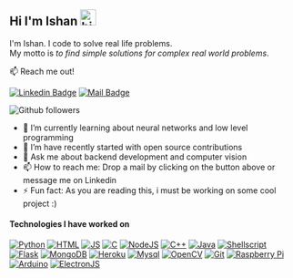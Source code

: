 ## Hi I'm Ishan <img src="https://user-images.githubusercontent.com/1303154/88677602-1635ba80-d120-11ea-84d8-d263ba5fc3c0.gif" width="28px" alt="hi">

I'm Ishan. I code to solve real life problems.<br />
My motto is *to find simple solutions for complex real world problems*.

:mailbox: Reach me out!

[![Linkedin Badge](https://img.shields.io/badge/-Linkedin-0e76a8?style=flat&labelColor=0e76a8&logo=linkedin&logoColor=white)](https://www.linkedin.com/in/ishan-deshpande/) [![Mail Badge](https://img.shields.io/badge/-Drop_a_mail-c0392b?style=flat&labelColor=c0392b&logo=gmail&logoColor=white)](mailto:ishan.21810421@viit.ac.in)
<!-- https://img.shields.io/badge/-Hackerrank-2EC866?style=for-the-badge&logo=HackerRank&logoColor=white -->
![Github followers](https://img.shields.io/github/followers/i5han2?style=social)


- 🌱 I’m currently learning about neural networks and low level programming
- 👯 I’m have recently started with open source contributions
- 💬 Ask me about backend development and computer vision
- 📫 How to reach me: Drop a mail by clicking on the button above or message me on Linkedin
- ⚡ Fun fact: As you are reading this, i must be working on some cool project :)
<!-- - ⚡ Fun fact: The rate of blinking drops down to 1 to 3 per 60 secs when you are looking at the screen. So there is a chance that you havent blinked once when you started reading this. -->
<!-- - ⚡ Fun fact: I spent most of the time thinking what to write in this section and all the options ended up being commented XD
 -->
#### Technologies I have worked on
[![Python](https://img.shields.io/badge/Python-3776AB?style=for-the-badge&labelColor=black&logo=python&logoColor=white)](#)
[![HTML](https://img.shields.io/badge/HTML5-E34F26?style=for-the-badge&labelColor=black&logo=html5&logoColor=white)](#)
[![JS](https://img.shields.io/badge/JavaScript-F7DF1E?style=for-the-badge&logo=javascript&logoColor=black)](#)
[![C](https://img.shields.io/badge/C-00599C?style=for-the-badge&labelColor=black&logo=c&logoColor=white)](#)
[![NodeJS](https://img.shields.io/badge/Node.js-43853D?style=for-the-badge&labelColor=black&logo=node.js&logoColor=white)](#)
[![C++](https://img.shields.io/badge/C%2B%2B-4A154B?style=for-the-badge&labelColor=black&logo=c%2B%2B&logoColor=white)](#)
[![Java](https://img.shields.io/badge/Java-ED8B00?style=for-the-badge&labelColor=black&logo=java&logoColor=white)](#)
[![Shellscript](https://img.shields.io/badge/Shell_Script-DD0031?style=for-the-badge&labelColor=black&logo=gnu-bash&logoColor=white)](#)
[![Flask](https://img.shields.io/badge/Flask-000000?style=for-the-badge&logo=flask&logoColor=white)](#)
[![MongoDB](https://img.shields.io/badge/MongoDB-4EA94B?style=for-the-badge&labelColor=black&logo=mongodb&logoColor=white)](#)
[![Heroku](https://img.shields.io/badge/Heroku-430098?style=for-the-badge&labelColor=black&logo=heroku&logoColor=white)](#)
[![Mysql](https://img.shields.io/badge/MySQL-00758F?style=for-the-badge&labelColor=black&logo=mysql&logoColor=white)](#)
[![OpenCV](https://img.shields.io/badge/opencv-%23white.svg?style=for-the-badge&labelColor=black&labelColor=black&logo=opencv&logoColor=white)](#)
[![Git](https://img.shields.io/badge/git-%23F05033.svg?style=for-the-badge&labelColor=black&logo=git&logoColor=white)](#)
[![Raspberry Pi](https://img.shields.io/badge/-RaspberryPi-C51A4A?style=for-the-badge&labelColor=black&logo=Raspberry-Pi)](#)
[![Arduino](https://img.shields.io/badge/-Arduino-00979D?style=for-the-badge&labelColor=black&logo=Arduino&logoColor=white)](#)
[![ElectronJS](https://img.shields.io/badge/ElectronJS-3776AB?style=for-the-badge&labelColor=black&logo=Electron&logoColor=white)](#)
